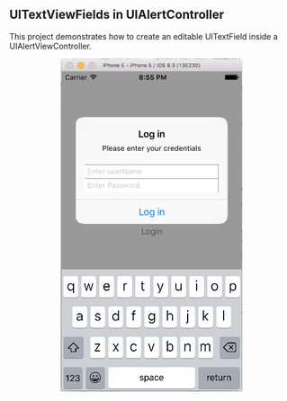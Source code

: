UITextViewFields in  UIAlertController
---------------------------------------
This project demonstrates how to create an editable UITextField inside a UIAlertViewController.


<p align="center">
  <img src="https://github.com/kioko/swift-code-snippets/blob/master/CusstomAlertView/artwork/CustomAlertViewController.png?raw=true" alt="Final Result"/>
</p>
